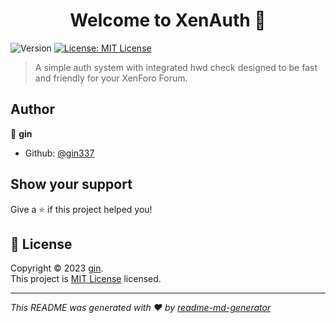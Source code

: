 <h1 align="center">Welcome to XenAuth 👋</h1>
<p>
  <img alt="Version" src="https://img.shields.io/badge/version-1.0.00-blue.svg?cacheSeconds=2592000" />
  <a href="https://opensource.org/license/mit/" target="_blank">
    <img alt="License: MIT License" src="https://img.shields.io/badge/License-MIT License-yellow.svg" />
  </a>
</p>

> A simple auth system with integrated hwd check designed to be fast and friendly for your XenForo Forum.

## Author

👤 **gin**

* Github: [@gin337](https://github.com/gin337)

## Show your support

Give a ⭐️ if this project helped you!

## 📝 License

Copyright © 2023 [gin](https://github.com/gin337).<br />
This project is [MIT License](https://opensource.org/license/mit/) licensed.

***
_This README was generated with ❤️ by [readme-md-generator](https://github.com/kefranabg/readme-md-generator)_
